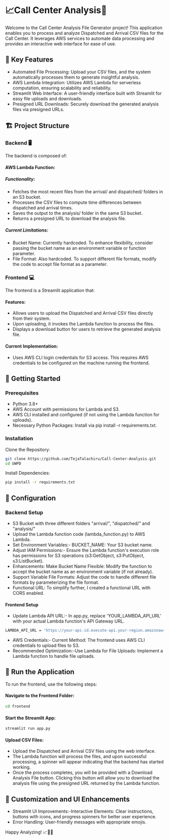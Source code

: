# 📈Call Center Analysis🚓

Welcome to the Call Center Analysis File Generator project! This application enables you to process and analyze Dispatched and Arrival CSV files for the Call Center. It leverages AWS services to automate data processing and provides an interactive web interface for ease of use.

## 🌟 Key Features
- Automated File Processing: Upload your CSV files, and the system automatically processes them to generate insightful analysis.
- AWS Lambda Integration: Utilizes AWS Lambda for serverless computation, ensuring scalability and reliability.
- Streamlit Web Interface: A user-friendly interface built with Streamlit for easy file uploads and downloads.
- Presigned URL Downloads: Securely download the generated analysis files via presigned URLs.

## 🏗️ Project Structure

### Backend 🖥️
The backend is composed of:

#### AWS Lambda Function:
##### Functionality:
- Fetches the most recent files from the arrival/ and dispatched/ folders in an S3 bucket.
- Processes the CSV files to compute time differences between dispatched and arrival times.
- Saves the output to the analysis/ folder in the same S3 bucket.
- Returns a presigned URL to download the analysis file.

##### Current Limitations:
- Bucket Name: Currently hardcoded. To enhance flexibility, consider passing the bucket name as an environment variable or function parameter.
- File Format: Also hardcoded. To support different file formats, modify the code to accept file format as a parameter.

### Frontend 💻
The frontend is a Streamlit application that:

#### Features:
- Allows users to upload the Dispatched and Arrival CSV files directly from their system.
- Upon uploading, it invokes the Lambda function to process the files.
- Displays a download button for users to retrieve the generated analysis file.

#### Current Implementation:
- Uses AWS CLI login credentials for S3 access. This requires AWS credentials to be configured on the machine running the frontend.

## 🚀 Getting Started
### Prerequisites
- Python 3.8+
- AWS Account with permissions for Lambda and S3.
- AWS CLI installed and configured (if not using the Lambda function for uploads).
- Necessary Python Packages: Install via pip install -r requirements.txt.

### Installation
Clone the Repository:

```bash
git clone https://github.com/TejaTalachiru/Call-Center-Analysis.git
cd UWPD
```

Install Dependencies:

```bash
pip install -r requirements.txt
```

## 🔧 Configuration

### Backend Setup

- S3 Bucket with three different folders "arrival/", "dispatched/" and "analysis/"
- Upload the Lambda function code (lambda_function.py) to AWS Lambda.
- Set Environment Variables:- BUCKET_NAME: Your S3 bucket name.
- Adjust IAM Permissions:- Ensure the Lambda function's execution role has permissions for S3 operations (s3:GetObject, s3:PutObject, s3:ListBucket).
- Enhancements: Make Bucket Name Flexible: Modify the function to accept the bucket name as an environment variable (if not already).
- Support Variable File Formats: Adjust the code to handle different file formats by parameterizing the file format.
- Functional URL: To simplify further, I created a functional URL with CORS enabled.

#### Frontend Setup

- Update Lambda API URL:- In app.py, replace 'YOUR_LAMBDA_API_URL' with your actual Lambda function's API Gateway URL.

```bash
LAMBDA_API_URL = 'https://your-api-id.execute-api.your-region.amazonaws.com/your-stage/your-resource'
```

- AWS Credentials:- Current Method: The frontend uses AWS CLI credentials to upload files to S3.
- Recommended Optimization:-Use Lambda for File Uploads: Implement a Lambda function to handle file uploads.

## 🎯 Run the Application
To run the frontend, use the following steps:

#### Navigate to the Frontend Folder:

```bash
cd frontend
```

#### Start the Streamlit App:

```bash
streamlit run app.py
```

#### Upload CSV Files:

- Upload the Dispatched and Arrival CSV files using the web interface.
- The Lambda function will process the files, and upon successful processing, a spinner will appear indicating that the backend has started working.
- Once the process completes, you will be provided with a Download Analysis File button. Clicking this button will allow you to download the analysis file using the presigned URL returned by the Lambda function.

## 🎨 Customization and UI Enhancements
- Streamlit UI Improvements:-Interactive Elements: Clear instructions, buttons with icons, and progress spinners for better user experience.
- Error Handling: User-friendly messages with appropriate emojis.

Happy Analyzing! 📈🚀😊
